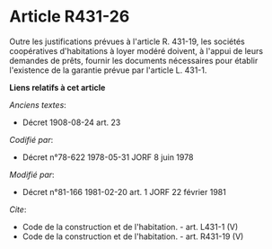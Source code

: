 # Article R431-26

Outre les justifications prévues à l'article R. 431-19, les sociétés coopératives d'habitations à loyer modéré doivent, à
l'appui de leurs demandes de prêts, fournir les documents nécessaires pour établir l'existence de la garantie prévue par
l'article L. 431-1.

**Liens relatifs à cet article**

_Anciens textes_:

  - Décret  1908-08-24 art. 23

_Codifié par_:

  - Décret n°78-622 1978-05-31 JORF 8 juin 1978

_Modifié par_:

  - Décret n°81-166 1981-02-20 art. 1 JORF 22 février 1981

_Cite_:

  - Code de la construction et de l'habitation. - art. L431-1 (V)
  - Code de la construction et de l'habitation. - art. R431-19 (V)
